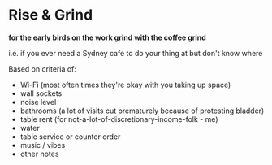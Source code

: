 # Rise & Grind
**for the early birds on the work grind with the coffee grind**

i.e. if you ever need a Sydney cafe to do your thing at but don't know where

Based on criteria of: 
* Wi-Fi (most often times they're okay with you taking up space)
* wall sockets 
* noise level 
* bathrooms (a lot of visits cut prematurely because of protesting bladder)
* table rent (for not-a-lot-of-discretionary-income-folk - me)
* water
* table service or counter order
* music / vibes
* other notes 
